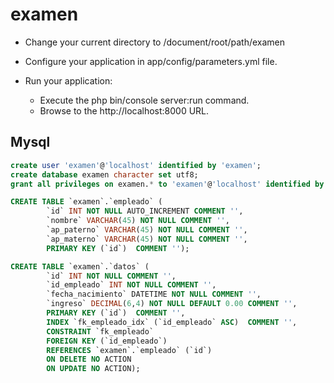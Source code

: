 examen
======

* Change your current directory to /document/root/path/examen

* Configure your application in app/config/parameters.yml file.

* Run your application:
    - Execute the php bin/console server:run command.
    - Browse to the http://localhost:8000 URL.

## Mysql

```sql
create user 'examen'@'localhost' identified by 'examen';
create database examen character set utf8;
grant all privileges on examen.* to 'examen'@'localhost' identified by 'examen'; 

CREATE TABLE `examen`.`empleado` (
        `id` INT NOT NULL AUTO_INCREMENT COMMENT '',
        `nombre` VARCHAR(45) NOT NULL COMMENT '',
        `ap_paterno` VARCHAR(45) NOT NULL COMMENT '',
        `ap_materno` VARCHAR(45) NOT NULL COMMENT '',
        PRIMARY KEY (`id`)  COMMENT '');

CREATE TABLE `examen`.`datos` (
        `id` INT NOT NULL COMMENT '',
        `id_empleado` INT NOT NULL COMMENT '',
        `fecha_nacimiento` DATETIME NOT NULL COMMENT '',
        `ingreso` DECIMAL(6,4) NOT NULL DEFAULT 0.00 COMMENT '',
        PRIMARY KEY (`id`)  COMMENT '',
        INDEX `fk_empleado_idx` (`id_empleado` ASC)  COMMENT '',
        CONSTRAINT `fk_empleado`
        FOREIGN KEY (`id_empleado`)
        REFERENCES `examen`.`empleado` (`id`)
        ON DELETE NO ACTION
        ON UPDATE NO ACTION);
```
